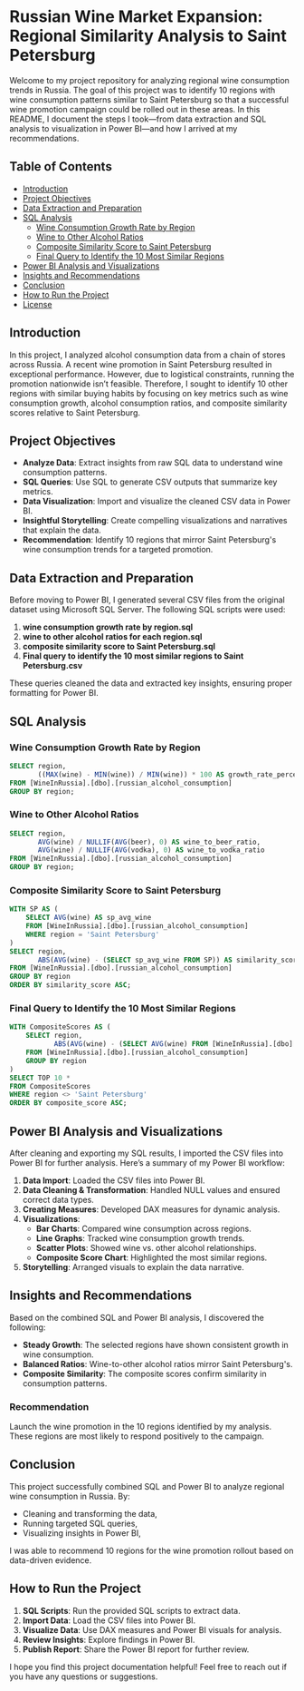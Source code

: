 # Russian Wine Market Expansion: Regional Similarity Analysis to Saint Petersburg

Welcome to my project repository for analyzing regional wine consumption trends in Russia. The goal of this project was to identify 10 regions with wine consumption patterns similar to Saint Petersburg so that a successful wine promotion campaign could be rolled out in these areas. In this README, I document the steps I took—from data extraction and SQL analysis to visualization in Power BI—and how I arrived at my recommendations.

## Table of Contents

- [Introduction](#introduction)
- [Project Objectives](#project-objectives)
- [Data Extraction and Preparation](#data-extraction-and-preparation)
- [SQL Analysis](#sql-analysis)
  - [Wine Consumption Growth Rate by Region](#wine-consumption-growth-rate-by-region)
  - [Wine to Other Alcohol Ratios](#wine-to-other-alcohol-ratios)
  - [Composite Similarity Score to Saint Petersburg](#composite-similarity-score-to-saint-petersburg)
  - [Final Query to Identify the 10 Most Similar Regions](#final-query-to-identify-the-10-most-similar-regions)
- [Power BI Analysis and Visualizations](#power-bi-analysis-and-visualizations)
- [Insights and Recommendations](#insights-and-recommendations)
- [Conclusion](#conclusion)
- [How to Run the Project](#how-to-run-the-project)
- [License](#license)

## Introduction

In this project, I analyzed alcohol consumption data from a chain of stores across Russia. A recent wine promotion in Saint Petersburg resulted in exceptional performance. However, due to logistical constraints, running the promotion nationwide isn’t feasible. Therefore, I sought to identify 10 other regions with similar buying habits by focusing on key metrics such as wine consumption growth, alcohol consumption ratios, and composite similarity scores relative to Saint Petersburg.

## Project Objectives

- **Analyze Data**: Extract insights from raw SQL data to understand wine consumption patterns.
- **SQL Queries**: Use SQL to generate CSV outputs that summarize key metrics.
- **Data Visualization**: Import and visualize the cleaned CSV data in Power BI.
- **Insightful Storytelling**: Create compelling visualizations and narratives that explain the data.
- **Recommendation**: Identify 10 regions that mirror Saint Petersburg's wine consumption trends for a targeted promotion.

## Data Extraction and Preparation

Before moving to Power BI, I generated several CSV files from the original dataset using Microsoft SQL Server. The following SQL scripts were used:

1. **wine consumption growth rate by region.sql**
2. **wine to other alcohol ratios for each region.sql**
3. **composite similarity score to Saint Petersburg.sql**
4. **Final query to identify the 10 most similar regions to Saint Petersburg.csv**

These queries cleaned the data and extracted key insights, ensuring proper formatting for Power BI.

## SQL Analysis

### Wine Consumption Growth Rate by Region

```sql
SELECT region,
       ((MAX(wine) - MIN(wine)) / MIN(wine)) * 100 AS growth_rate_percentage
FROM [WineInRussia].[dbo].[russian_alcohol_consumption]
GROUP BY region;
```

### Wine to Other Alcohol Ratios

```sql
SELECT region,
       AVG(wine) / NULLIF(AVG(beer), 0) AS wine_to_beer_ratio,
       AVG(wine) / NULLIF(AVG(vodka), 0) AS wine_to_vodka_ratio
FROM [WineInRussia].[dbo].[russian_alcohol_consumption]
GROUP BY region;
```

### Composite Similarity Score to Saint Petersburg

```sql
WITH SP AS (
    SELECT AVG(wine) AS sp_avg_wine
    FROM [WineInRussia].[dbo].[russian_alcohol_consumption]
    WHERE region = 'Saint Petersburg'
)
SELECT region,
       ABS(AVG(wine) - (SELECT sp_avg_wine FROM SP)) AS similarity_score
FROM [WineInRussia].[dbo].[russian_alcohol_consumption]
GROUP BY region
ORDER BY similarity_score ASC;
```

### Final Query to Identify the 10 Most Similar Regions

```sql
WITH CompositeScores AS (
    SELECT region,
           ABS(AVG(wine) - (SELECT AVG(wine) FROM [WineInRussia].[dbo].[russian_alcohol_consumption] WHERE region = 'Saint Petersburg')) AS composite_score
    FROM [WineInRussia].[dbo].[russian_alcohol_consumption]
    GROUP BY region
)
SELECT TOP 10 *
FROM CompositeScores
WHERE region <> 'Saint Petersburg'
ORDER BY composite_score ASC;
```

## Power BI Analysis and Visualizations

After cleaning and exporting my SQL results, I imported the CSV files into Power BI for further analysis. Here’s a summary of my Power BI workflow:

1. **Data Import**: Loaded the CSV files into Power BI.
2. **Data Cleaning & Transformation**: Handled NULL values and ensured correct data types.
3. **Creating Measures**: Developed DAX measures for dynamic analysis.
4. **Visualizations**:
   - **Bar Charts**: Compared wine consumption across regions.
   - **Line Graphs**: Tracked wine consumption growth trends.
   - **Scatter Plots**: Showed wine vs. other alcohol relationships.
   - **Composite Score Chart**: Highlighted the most similar regions.
5. **Storytelling**: Arranged visuals to explain the data narrative.

## Insights and Recommendations

Based on the combined SQL and Power BI analysis, I discovered the following:

- **Steady Growth**: The selected regions have shown consistent growth in wine consumption.
- **Balanced Ratios**: Wine-to-other alcohol ratios mirror Saint Petersburg's.
- **Composite Similarity**: The composite scores confirm similarity in consumption patterns.

### Recommendation

Launch the wine promotion in the 10 regions identified by my analysis. These regions are most likely to respond positively to the campaign.

## Conclusion

This project successfully combined SQL and Power BI to analyze regional wine consumption in Russia. By:

- Cleaning and transforming the data,
- Running targeted SQL queries,
- Visualizing insights in Power BI,

I was able to recommend 10 regions for the wine promotion rollout based on data-driven evidence.

## How to Run the Project

1. **SQL Scripts**: Run the provided SQL scripts to extract data.
2. **Import Data**: Load the CSV files into Power BI.
3. **Visualize Data**: Use DAX measures and Power BI visuals for analysis.
4. **Review Insights**: Explore findings in Power BI.
5. **Publish Report**: Share the Power BI report for further review.


I hope you find this project documentation helpful! Feel free to reach out if you have any questions or suggestions.


